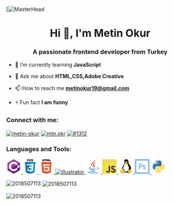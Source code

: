 [![MasterHead](https://media0.giphy.com/media/v1.Y2lkPTc5MGI3NjExNmIxdzNua2l0eHp5a3FsazhkeWUxaXZhYnNkYzIyb2RzZGdrNmdxMiZlcD12MV9pbnRlcm5hbF9naWZfYnlfaWQmY3Q9Zw/fTz2gJRh37GpDaiiyD/giphy.gif)
<h1 align="center">Hi 👋, I'm Metin Okur</h1>
<h3 align="center">A passionate frontend developer from Turkey</h3>

- 🌱 I’m currently learning **JavaScript**

- 💬 Ask me about **HTML,CSS,Adobe Creative**

- 📫 How to reach me **metinokur19@gmail.com**

- ⚡ Fun fact **I am funny**

<h3 align="left">Connect with me:</h3>
<p align="left">
<a href="https://linkedin.com/in/metin-okur" target="blank"><img align="center" src="https://raw.githubusercontent.com/rahuldkjain/github-profile-readme-generator/master/src/images/icons/Social/linked-in-alt.svg" alt="metin-okur" height="30" width="40" /></a>
<a href="https://instagram.com/mtn.okr" target="blank"><img align="center" src="https://raw.githubusercontent.com/rahuldkjain/github-profile-readme-generator/master/src/images/icons/Social/instagram.svg" alt="mtn.okr" height="30" width="40" /></a>
<a href="https://discord.gg/#1312" target="blank"><img align="center" src="https://raw.githubusercontent.com/rahuldkjain/github-profile-readme-generator/master/src/images/icons/Social/discord.svg" alt="#1312" height="30" width="40" /></a>
</p>

<h3 align="left">Languages and Tools:</h3>
<p align="left"> <a href="https://www.w3schools.com/cs/" target="_blank" rel="noreferrer"> <img src="https://raw.githubusercontent.com/devicons/devicon/master/icons/csharp/csharp-original.svg" alt="csharp" width="40" height="40"/> </a> <a href="https://www.w3schools.com/css/" target="_blank" rel="noreferrer"> <img src="https://raw.githubusercontent.com/devicons/devicon/master/icons/css3/css3-original-wordmark.svg" alt="css3" width="40" height="40"/> </a> <a href="https://www.w3.org/html/" target="_blank" rel="noreferrer"> <img src="https://raw.githubusercontent.com/devicons/devicon/master/icons/html5/html5-original-wordmark.svg" alt="html5" width="40" height="40"/> </a> <a href="https://www.adobe.com/in/products/illustrator.html" target="_blank" rel="noreferrer"> <img src="https://www.vectorlogo.zone/logos/adobe_illustrator/adobe_illustrator-icon.svg" alt="illustrator" width="40" height="40"/> </a> <a href="https://www.java.com" target="_blank" rel="noreferrer"> <img src="https://raw.githubusercontent.com/devicons/devicon/master/icons/java/java-original.svg" alt="java" width="40" height="40"/> </a> <a href="https://developer.mozilla.org/en-US/docs/Web/JavaScript" target="_blank" rel="noreferrer"> <img src="https://raw.githubusercontent.com/devicons/devicon/master/icons/javascript/javascript-original.svg" alt="javascript" width="40" height="40"/> </a> <a href="https://www.linux.org/" target="_blank" rel="noreferrer"> <img src="https://raw.githubusercontent.com/devicons/devicon/master/icons/linux/linux-original.svg" alt="linux" width="40" height="40"/> </a> <a href="https://www.photoshop.com/en" target="_blank" rel="noreferrer"> <img src="https://raw.githubusercontent.com/devicons/devicon/master/icons/photoshop/photoshop-line.svg" alt="photoshop" width="40" height="40"/> </a> <a href="https://www.python.org" target="_blank" rel="noreferrer"> <img src="https://raw.githubusercontent.com/devicons/devicon/master/icons/python/python-original.svg" alt="python" width="40" height="40"/> </a> </p>

<p><img align="left" src="https://github-readme-stats.vercel.app/api/top-langs?username=2018507113&show_icons=true&locale=en&layout=compact" alt="2018507113" /></p>

<p>&nbsp;<img align="center" src="https://github-readme-stats.vercel.app/api?username=2018507113&show_icons=true&locale=en" alt="2018507113" /></p>

<p><img align="center" src="https://github-readme-streak-stats.herokuapp.com/?user=2018507113&" alt="2018507113" /></p>
